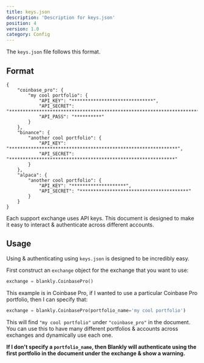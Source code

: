 ```yaml
---
title: keys.json
description: 'Description for keys.json'
position: 4
version: 1.0
category: Config
---
```


The `keys.json` file follows this format.

## Format

```json[keys.json]
{
    "coinbase_pro": {
        "my cool portfolio": {
            "API_KEY": "******************************",
            "API_SECRET": "**************************************************************************************",
            "API_PASS": "**********"
        }
    },
    "binance": {
        "another cool portfolio": {
            "API_KEY": "**************************************************************",
            "API_SECRET": "*************************************************************"
        }
    },
    "alpaca": {
        "another cool portfolio": {
            "API_KEY": "********************",
            "API_SECRET": "****************************************"
        }
    }
}
```

Each support exchange uses API keys. This document is designed to make it easy to interact & authenticate across different accounts.

## Usage

Using & authenticating using `keys.json` is designed to be incredibly easy.

First construct an `exchange` object for the exchange that you want to use:

```python
exchange = blankly.CoinbasePro()
```

This example is in Coinbase Pro, if I wanted to use a particular Coinbase Pro portfolio, then I can specify that: 

```python
exchange = blankly.CoinbasePro(portfolio_name='my cool portfolio')	
```

This will find `"my cool portfolio"` under `"coinbase_pro"` in the document. You can use this to have many different portfolios & accounts across exchanges and dynamically use each one.

**If I don't specify a `portfolio_name`, then Blankly will authenticate using the first portfolio in the document under the exchange & show a warning.**

